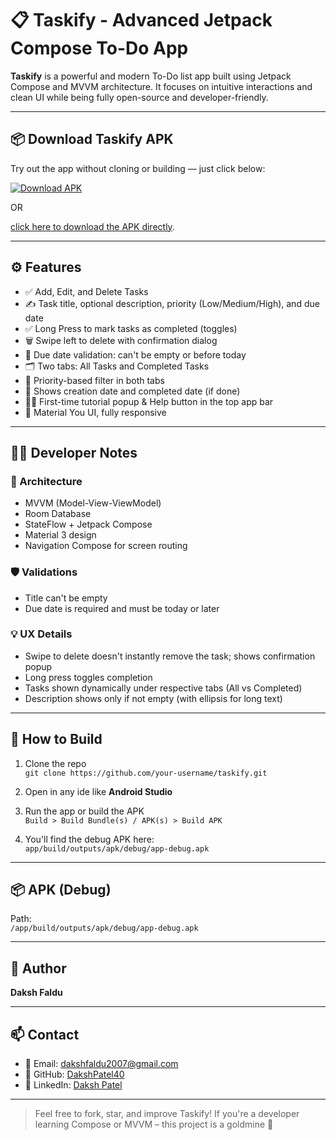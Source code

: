 # 📋 Taskify - Advanced Jetpack Compose To-Do App

**Taskify** is a powerful and modern To-Do list app built using Jetpack Compose and MVVM architecture. It focuses on intuitive interactions and clean UI while being fully open-source and developer-friendly.

---

## 📦 Download Taskify APK

Try out the app without cloning or building — just click below:

[![Download APK](https://img.shields.io/badge/Download-APK-blue?style=for-the-badge&logo=android)](https://github.com/DakshPatel40/Taskify/releases/download/v1.0.0/app-debug.apk)

OR

[click here to download the APK directly](https://github.com/DakshPatel40/Taskify/releases/download/v1.0.0/app-debug.apk).

---

## ⚙️ Features

- ✅ Add, Edit, and Delete Tasks
- ✍️ Task title, optional description, priority (Low/Medium/High), and due date
- ✅ Long Press to mark tasks as completed (toggles)
- 🗑️ Swipe left to delete with confirmation dialog
- 📅 Due date validation: can't be empty or before today
- 🗂️ Two tabs: All Tasks and Completed Tasks
- 🎯 Priority-based filter in both tabs
- 📆 Shows creation date and completed date (if done)
- 👨‍🏫 First-time tutorial popup & Help button in the top app bar
- 🎨 Material You UI, fully responsive

---

## 🧑‍💻 Developer Notes

### 📂 Architecture

- MVVM (Model-View-ViewModel)
- Room Database
- StateFlow + Jetpack Compose
- Material 3 design
- Navigation Compose for screen routing

### 🛡 Validations

- Title can't be empty
- Due date is required and must be today or later

### 💡 UX Details

- Swipe to delete doesn't instantly remove the task; shows confirmation popup
- Long press toggles completion
- Tasks shown dynamically under respective tabs (All vs Completed)
- Description shows only if not empty (with ellipsis for long text)

---

## 🧪 How to Build

1. Clone the repo  
   `git clone https://github.com/your-username/taskify.git`

2. Open in any ide like **Android Studio** 

3. Run the app or build the APK  
   `Build > Build Bundle(s) / APK(s) > Build APK`

4. You'll find the debug APK here:  
   `app/build/outputs/apk/debug/app-debug.apk`

---


## 📦 APK (Debug)

Path:  
`/app/build/outputs/apk/debug/app-debug.apk`

---

## 👤 Author

**Daksh Faldu**  

---

## 📫 Contact

- 📧 Email: [dakshfaldu2007@gmail.com](mailto:dakshfaldu2007@gmail.com)
- 🐙 GitHub: [DakshPatel40](https://github.com/DakshPatel40)
- 💼 LinkedIn: [Daksh Patel](https://www.linkedin.com/in/daksh-patel40)


---

> Feel free to fork, star, and improve Taskify! If you're a developer learning Compose or MVVM – this project is a goldmine 💎
